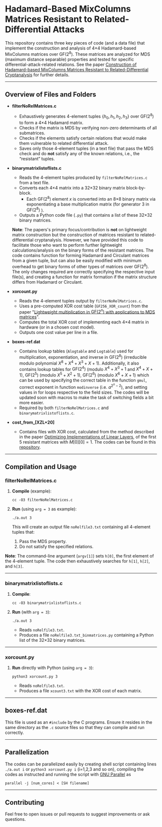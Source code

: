 # Hadamard-Based MixColumns Matrices Resistant to Related-Differential Attacks

This repository contains three key pieces of code (and a data file) that implement the construction and analysis of 4×4 Hadamard-based MixColumns matrices over $\mathrm{GF}(2^8)$. These matrices are analyzed for MDS (maximum distance separable) properties and tested for specific differential-attack-related relations. See the paper [Construction of Hadamard-based MixColumns Matrices Resistant to Related-Differential Cryptanalysis](https://cic.iacr.org/p/2/1/37) for further details.

---

## Overview of Files and Folders

- **filterNoRelMatrices.c**  
  - Exhaustively generates 4-element tuples $\{h_0, h_1, h_2, h_3\}$ over $\mathrm{GF}(2^8)$ to form a 4×4 Hadamard matrix.
  - Checks if the matrix is MDS by verifying non-zero determinants of all submatrices.
  - Checks if the elements satisfy certain relations that would make them vulnerable to related differential attack.
  - Saves only those 4-element tuples (in a text file) that pass the MDS check and do **not** satisfy any of the known relations, i.e., the “resistant” tuples.

- **binarymatrixlistoflists.c**  
  - Reads the 4-element tuples produced by `filterNoRelMatrices.c` from a text file.
  - Converts each 4×4 matrix into a 32×32 binary matrix block-by-block.  
    - Each $\mathrm{GF}(2^8)$ element $x$ is converted into an 8×8 binary matrix via exponentiating a base multiplication matrix (for generator 3 in $\mathrm{GF}(2^8)$ ).
  - Outputs a Python code file (`.py`) that contains a list of these 32×32 binary matrices.
    
  **Note**: The papers's primary focus/contribution is **not** on lightweight matrix construction but the construction of matrices resistant to related-differential cryptanalysis. However, we have provided this code to facilitate those who want to perform further lightweight calculations/analysis on the binary forms of the resistant matrices. The code contains function for forming Hadamard and Circulant matrices from a given tuple, but can also be easily modified with minimum overhead to get binary forms of other types of matrices over $\mathrm{GF}(2^8)$. The only changes required are correctly specifying the respective input file(s), and creating a function for matrix formation if the matrix structure differs from Hadamard or Circulant.

- **xorcount.py**  
  - Reads the 4-element tuples output by `filterNoRelMatrices.c`.
  - Uses a pre-computed XOR cost table (`GF256_XOR_count`) from the paper "[Lightweight multiplication in $\mathrm{GF}(2^n)$ with applications to MDS matrices](https://doi.org/10.1007/978-3-662-53018-4_23)".
  - Computes the total XOR cost of implementing each 4×4 matrix in hardware (or in a chosen cost model).
  - Outputs one cost value per line in a file.

- **boxes-ref.dat**  
  - Contains lookup tables (`Alogtable` and `Logtable`) used for multiplication, exponentiation, and inverse in $\mathrm{GF}(2^8)$ (irreducible modulo polynomial $X^8 + X^4 + X^3 + X + 1$). Additionally, it also contains lookup tables for $\mathrm{GF}(2^4)$ (modulo $X^4 + X^3 + 1$ and $X^4 + X + 1$), $\mathrm{GF}(2^5)$ (modulo $X^5 + X^2 + 1$), $\mathrm{GF}(2^6)$ (modulo $X^6 + X + 1$) which can be used by specifying the correct table in the function `gmul`, correct exponent in function `modinverse` (i.e. $a^{{2^n}-2}$), and setting values in for loops respective to the field sizes. The codes will be updated soon with macros to make the task of switching fields a bit more easier.
  - Required by both `filterNoRelMatrices.c` and `binarymatrixlistoflists.c`.
 
- **cost_from_[XZL+20]**
  - Contains files with XOR cost, calculated from the method described in the paper [Optimizing Implementations of Linear Layers](https://doi.org/10.13154/tosc.v2020.i2.120-145), of the first 5 resistant matrices with $M[0][0]=1$. The codes can be found in this [repository](https://github.com/xiangzejun/Optimizing_Implementations_of_Linear_Layers.git).
---

## Compilation and Usage

### filterNoRelMatrices.c

1. **Compile** (example):
    
    `cc -O3 filterNoRelMatrices.c`

2. **Run** (using `arg = 3` as example):
    
    `./a.out 3`

   This will create an output file `noRelfile3.txt` containing all 4-element tuples that:
   1. Pass the MDS property.
   2. Do not satisfy the specified relations.

**Note**: The command-line argument (`argv[1]`) sets `h[0]`, the first element of the 4-element tuple. The code then exhaustively searches for `h[1]`, `h[2]`, and `h[3]`.

---

### binarymatrixlistoflists.c

1. **Compile**:
    
    `cc -O3 binarymatrixlistoflists.c`

2. **Run** (with `arg = 3`):
    
    `./a.out 3`

   - Reads `noRelfile3.txt`.
   - Produces a file `noRelfile3.txt_binmatrices.py` containing a Python list of the 32×32 binary matrices.

---

### xorcount.py

1. **Run** directly with Python (using `arg = 3`):

   `python3 xorcount.py 3`

   - Reads `noRelfile3.txt`.
   - Produces a file `xcount3.txt` with the XOR cost of each matrix.

---

## boxes-ref.dat

This file is used as an `#include` by the C programs. Ensure it resides in the same directory as the `.c` source files so that they can compile and run correctly.

---

## Parallelization

The codes can be parallelized easily by creating shell script containing lines `./a.out i` or `python3 xorcount.py i` (i=1,2,3 and so on), compiling the codes as instructed and running the script with [GNU Parallel](https://doi.org/10.5281/zenodo.1146014) as 

    parallel -j [num_cores] < [SH filename]

---

## Contributing

Feel free to open issues or pull requests to suggest improvements or ask questions.
